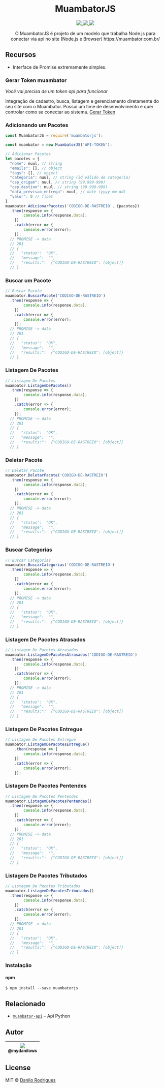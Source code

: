 <h1 align="center">MuambatorJS</h1>

<p align="center">
  <a href="https://npm-stat.com/charts.html?package=muambatorjs">
    <img src="https://img.shields.io/npm/dm/muambatorjs.svg">
  </a>
  <a href="https://coveralls.io/github/mydanilows/MuambatorJS?branch=master">
    <img src="https://coveralls.io/repos/github/mydanilows/MuambatorJS/badge.svg?branch=master">
  </a>
  <a href="https://www.npmjs.com/package/muambatorjs">
    <img src="https://badge.fury.io/js/muambatorjs.svg">
  </a>
</p>

<p align="center">
  O MuambatorJS é projeto de um modelo que trabalha Node.js para conectar via api no site (Node.js e Browser) https://muambator.com.br/
</p>

## Recursos

 * Interface de Promise extremamente simples.

### Gerar Token muambator
*Você vai precisa de um token api para funcionar*

Integração de cadastro, busca, listagem e gerenciamento diretamente do seu site com o Muambator. Possui um time de desenvolvimento e quer controlar como se conectar ao sistema.
[Gerar Token](https://www.muambator.com.br/contato/)

### Adicionando um Pacotes

``` js
const MuambatorJS = require('muambatorjs');

const muambator = new MuambatorJS('API-TOKEN');

// Adicionar Pacotes
let pacotes = {
  "nome": nuul, // string
  "emails": [], // object
  "tags": [], // object
  "categoria": nuul, // string (id válido de categoria)
  "cep_origem": nuul, // string (99.999-999)
  "cep_destino": nuul, // string (99.999-999)
  "data_previsao_entrega": nuul, // date (yyyy-mm-dd)
  "valor": 0 // float
}
muambator.AdicionarPacotes('CODIGO-DE-RASTREIO', {pacotes})
  .then(response => {
		console.info(response.data);
	})
	.catch(error => {
		console.error(error);
	});
  // PROMISE -> data
  // 201
  // {
  //   "status":  "OK",
  //   "message":  "",
  //   "results:":  {"CODIGO-DE-RASTREIO": [object]}
  // }
```

### Buscar um Pacote

``` js
// Buscar Pacote
muambator.BuscarPacote('CODIGO-DE-RASTREIO')
  .then(response => {
		console.info(response.data);
	})
	.catch(error => {
		console.error(error);
	});
  // PROMISE -> data
  // 201
  // {
  //   "status":  "OK",
  //   "message":  "",
  //   "results:":  {"CODIGO-DE-RASTREIO": [object]}
  // }
```

### Listagem De Pacotes

``` js
// Listagem De Pacotes
muambator.ListagemDePacotes()
  .then(response => {
		console.info(response.data);
	})
	.catch(error => {
		console.error(error);
	});
  // PROMISE -> data
  // 201
  // {
  //   "status":  "OK",
  //   "message":  "",
  //   "results:":  {"CODIGO-DE-RASTREIO": [object]}
  // }
```

### Deletar Pacote

``` js
// Deletar Pacote
muambator.DeletarPacote('CODIGO-DE-RASTREIO')
  .then(response => {
		console.info(response.data);
	})
	.catch(error => {
		console.error(error);
	});
  // PROMISE -> data
  // 201
  // {
  //   "status":  "OK",
  //   "message":  "",
  //   "results:":  {"CODIGO-DE-RASTREIO": [object]}
  // }
```

### Buscar Categorias

``` js
// Buscar Categorias
muambator.BuscarCategorias('CODIGO-DE-RASTREIO')
  .then(response => {
		console.info(response.data);
	})
	.catch(error => {
		console.error(error);
	});
  // PROMISE -> data
  // 201
  // {
  //   "status":  "OK",
  //   "message":  "",
  //   "results:":  {"CODIGO-DE-RASTREIO": [object]}
  // }
```

### Listagem De Pacotes Atrasados

``` js
// Listagem De Pacotes Atrasados
muambator.ListagemDePacotesAtrasados('CODIGO-DE-RASTREIO')
  .then(response => {
		console.info(response.data);
	})
	.catch(error => {
		console.error(error);
	});
  // PROMISE -> data
  // 201
  // {
  //   "status":  "OK",
  //   "message":  "",
  //   "results:":  {"CODIGO-DE-RASTREIO": [object]}
  // }
```

### Listagem De Pacotes Entregue

``` js
// Listagem De Pacotes Entregue
muambator.ListagemDePacotesEntregue()
	.then(response => {
		console.info(response.data);
	})
	.catch(error => {
		console.error(error);
	});
```

### Listagem De Pacotes Pentendes

``` js
// Listagem De Pacotes Pentendes
muambator.ListagemDePacotesPentendes()
  .then(response => {
		console.info(response.data);
	})
	.catch(error => {
		console.error(error);
	});
  // PROMISE -> data
  // 201
  // {
  //   "status":  "OK",
  //   "message":  "",
  //   "results:":  {"CODIGO-DE-RASTREIO": [object]}
  // }
```

### Listagem De Pacotes Tributados

``` js
// Listagem De Pacotes Tributados
muambator.ListagemDePacotesTributados()
  .then(response => {
		console.info(response.data);
	})
	.catch(error => {
		console.error(error);
	});
  // PROMISE -> data
  // 201
  // {
  //   "status":  "OK",
  //   "message":  "",
  //   "results:":  {"CODIGO-DE-RASTREIO": [object]}
  // }
```


### Instalação

#### npm
```
$ npm install --save muambatorjs
```

## Relacionado

- [`muambator-api`](https://github.com/bodedev/muambator-api) – Api Python

## Autor

| [<img src="https://avatars2.githubusercontent.com/u/26333326?s=460&v=4"><br><sub>@mydanilows</sub>](https://github.com/mydanilows) |
| :---: |

## License

MIT © [Danilo Rodrigues](https://mydanilows.ga/)

